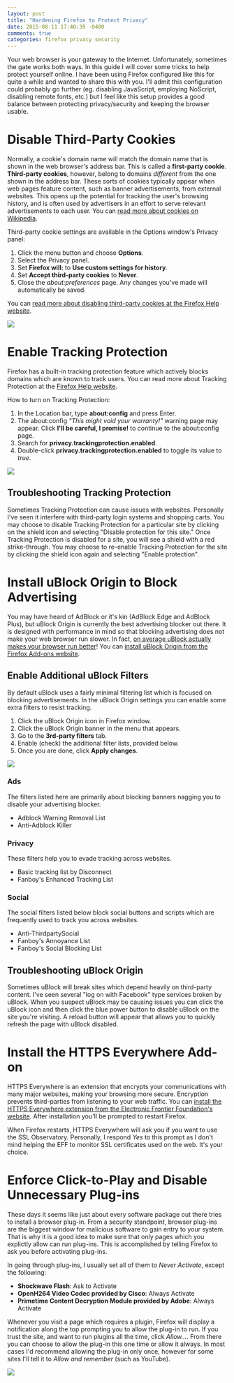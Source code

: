 ```yaml
---
layout: post
title: "Hardening Firefox to Protect Privacy"
date: 2015-08-11 17:40:39 -0400
comments: true
categories: firefox privacy security
---
```


Your web browser is your gateway to the Internet. Unfortunately, sometimes the gate works both ways. In this guide I will cover some tricks to help protect yourself online. I have been using Firefox configured like this for quite a while and wanted to share this with you. I'll admit this configuration could probably go further (eg. disabling JavaScript, employing NoScript, disabling remote fonts, etc.) but I feel like this setup provides a good balance between protecting privacy/security and keeping the browser usable.

<!-- more -->

# Disable Third-Party Cookies

Normally, a cookie's domain name will match the domain name that is shown in the web browser's address bar. This is called a **first-party cookie**. **Third-party cookies**, however, belong to domains *different* from the one shown in the address bar. These sorts of cookies typically appear when web pages feature content, such as banner advertisements, from external websites. This opens up the potential for tracking the user's browsing history, and is often used by advertisers in an effort to serve relevant advertisements to each user. You can [read more about cookies on Wikipedia](https://en.wikipedia.org/wiki/HTTP_cookie). 


Third-party cookie settings are available in the Options window's Privacy panel: 

1. Click the menu button and choose **Options**.
2. Select the Privacy panel.
3. Set **Firefox will:** to **Use custom settings for history**.
4. Set **Accept third-party cookies** to **Never**.
5. Close the *about:preferences* page. Any changes you've made will automatically be saved.

You can [read more about disabling third-party cookies at the Firefox Help website](https://support.mozilla.org/en-US/kb/disable-third-party-cookies).

<img src="{{ root_url }}/uploads/Disable%20Third-party%20Cookies.gif" name="Disable Third-Party Cookies">

# Enable Tracking Protection

Firefox has a built-in tracking protection feature which actively blocks domains which are known to track users. You can read more about Tracking Protection at the [Firefox Help website](https://support.mozilla.org/en-US/kb/tracking-protection-firefox).

How to turn on Tracking Protection:

1. In the Location bar, type **about:config** and press Enter.
2. The about:config *"This might void your warranty!"* warning page may appear. Click **I'll be careful, I promise!** to continue to the about:config page. 
3. Search for **privacy.trackingprotection.enabled**.
4. Double-click **privacy.trackingprotection.enabled** to toggle its value to *true*.

<img src="{{ root_url }}/uploads/Enable%20Tracking%20Protection.gif" name="Enable Tracking Protection">

## Troubleshooting Tracking Protection

Sometimes Tracking Protection can cause issues with websites. Personally I've seen it interfere with third-party login systems and shopping carts. You may choose to disable Tracking Protection for a particular site by clicking on the shield icon and selecting "Disable protection for this site." Once Tracking Protection is disabled for a site, you will see a shield with a red strike-through. You may choose to re-enable Tracking Protection for the site by clicking the shield icon again and selecting "Enable protection". 

# Install uBlock Origin to Block Advertising

You may have heard of AdBlock or it's kin (AdBlock Edge and AdBlock Plus), but uBlock Origin is currently the best advertising blocker out there. It is designed with performance in mind so that blocking advertising does not make your web browser run slower. In fact, [on average uBlock actually makes your browser run better](https://github.com/gorhill/uBlock#performance)! You can [install uBlock Origin from the Firefox Add-ons website](https://addons.mozilla.org/en-US/firefox/addon/ublock-origin/).

## Enable Additional uBlock Filters

By default uBlock uses a fairly minimal filtering list which is focused on blocking advertisements. In the uBlock Origin settings you can enable some extra filters to resist tracking.

1. Click the uBlock Origin icon in Firefox window.
2. Click the uBlock Origin banner in the menu that appears.
3. Go to the **3rd-party filters** tab.
4. Enable (check) the additional filter lists, provided below.
5. Once you are done, click **Apply changes**.

<img src="{{ root_url }}/uploads/uBlock%20Origin%20Settings.gif" name="uBlock Origin Settings">

### Ads

The filters listed here are primarily about blocking banners nagging you to disable your advertising blocker.

* Adblock Warning Removal List
* Anti-Adblock Killer

### Privacy

These filters help you to evade tracking across websites.

* Basic tracking list by Disconnect
* Fanboy's Enhanced Tracking List

### Social

The social filters listed below block social buttons and scripts which are frequently used to track you across websites.

* Anti-ThirdpartySocial
* Fanboy's Annoyance List
* Fanboy's Social Blocking List

## Troubleshooting uBlock Origin

Sometimes uBlock will break sites which depend heavily on third-party content. I've seen several "log on with Facebook" type services broken by uBlock. When you suspect uBlock may be causing issues you can click the uBlock icon and then click the blue power button to disable uBlock on the site you're visiting. A reload button will appear that allows you to quickly refresh the page with uBlock disabled.

# Install the HTTPS Everywhere Add-on

HTTPS Everywhere is an extension that encrypts your communications with many major websites, making your browsing more secure. Encryption prevents third-parties from listening to your web traffic. You can [install the HTTPS Everywhere extension from the Electronic Frontier Foundation's website](https://www.eff.org/https-everywhere). After installation you'll be prompted to restart Firefox.

When Firefox restarts, HTTPS Everywhere will ask you if you want to use the SSL Observatory. Personally, I respond *Yes* to this prompt as I don't mind helping the EFF to monitor SSL certificates used on the web. It's your choice.

# Enforce Click-to-Play and Disable Unnecessary Plug-ins

These days it seems like just about every software package out there tries to install a browser plug-in. From a security standpoint, browser plug-ins are the biggest window for malicious software to gain entry to your system. That is why it is a good idea to make sure that only pages which you explictly allow can run plug-ins. This is accomplished by telling Firefox to ask you before activating plug-ins.

In going through plug-ins, I usually set all of them to *Never Activate*, except the following:

* **Shockwave Flash**: Ask to Activate
* **OpenH264 Video Codec provided by Cisco**: Always Activate
* **Primetime Content Decryption Module provided by Adobe**: Always Activate

Whenever you visit a page which requires a plugin, Firefox will display a notification along the top prompting you to allow the plug-in to run. If you trust the site, and want to run plugins all the time, click *Allow...*. From there you can choose to allow the plug-in this one time or allow it always. In most cases I'd recommend allowing the plug-in only once, however for some sites I'll tell it to *Allow and remember* (such as YouTube).

<img src="{{ root_url }}/uploads/Disable%20Plugins.gif" name="Disable Plugins">
